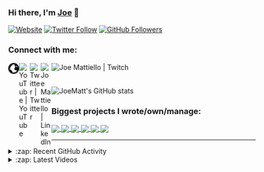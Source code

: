 <!-- 
Docs
https://github.com/anuraghazra/github-readme-stats
https://www.youtube.com/watch?v=n6d4KHSKqGk
https://github.com/rahuldkjain/github-profile-readme-generator

 -->

### Hi there, I'm [Joe][website] 👋

[![Website](https://img.shields.io/website?label=joemattiello.dev&style=for-the-badge&url=https://joemattiello.dev)](https://joemattiello.dev)
[![Twitter Follow](https://img.shields.io/twitter/follow/joemattiello?color=1DA1F2&logo=twitter&style=for-the-badge)](https://twitter.com/intent/follow?original_referer=https%3A%2F%2Fgithub.com%2Fjoemattiello&screen_name=joemattiello)
[![GitHub Followers](https://img.shields.io/github/followers/joematt?style=for-the-badge)]()
<!-- [![GitHub Sponsors](https://img.shields.io/github/sponsors/joematt?style=for-the-badge
)]() -->

### Connect with me:

[<img align="left" alt="joemattiello.dev" width="22px" src="https://raw.githubusercontent.com/iconic/open-iconic/master/svg/globe.svg" />][website]
[<img align="left" alt="YouTube | YouTube" width="22px" src="https://cdn.jsdelivr.net/npm/simple-icons@v3/icons/youtube.svg" />][youtube-prov]
[<img align="left" alt="Twitter | Twitter" width="22px" src="https://cdn.jsdelivr.net/npm/simple-icons@v3/icons/twitter.svg" />][twitter-prov]
[<img align="left" alt="Joe Mattiello | LinkedIn" width="22px" src="https://cdn.jsdelivr.net/npm/simple-icons@v3/icons/linkedin.svg" />][linkedin]
[<img align="left" alt="Joe Mattiello | Twitch" src="https://img.shields.io/badge/Twitch-9146FF?style=for-the-badge&logo=twitch&logoColor=white" />][twitch]

<br />
<br />

![JoeMatt's GitHub stats](https://github-readme-stats.vercel.app/api?username=joematt&show_icons=true&theme=radical&count_private=true)

### Biggest projects I wrote/own/manage:

<a href="https://github.com/Provenance-EMU/Provenance">
  <img align="center" src="https://github-readme-stats.vercel.app/api/pin/?username=provenance-emu&repo=provenance" />
</a>
<a href="https://github.com/HeroTransitions/Hero">
  <img align="center" src="https://github-readme-stats.vercel.app/api/pin/?username=HeroTransitions&repo=hero" />
</a>
<a href="https://github.com/RxSwiftCommunity/RxRealm">
  <img align="center" src="https://github-readme-stats.vercel.app/api/pin/?username=rxswiftcommunity&repo=rxrealm" />
</a>
<a href="https://github.com/RxSwiftCommunity/RxReachability">
  <img align="center" src="https://github-readme-stats.vercel.app/api/pin/?username=rxswiftcommunity&repo=rxreachability" />
</a>
<a href="https://github.com/JoeMatt/pincache.swift">
  <img align="center" src="https://github-readme-stats.vercel.app/api/pin/?username=joematt&repo=pincache.swift"/>
</a>
<a href="https://github.com/libretro/virtualjaguar">
  <img align="center" src="https://github-readme-stats.vercel.app/api/pin/?username=libretro&repo=virtualjaguar-libretro"/>
</a>


<!--

### Languages and Tools:

[![Top Langs](https://github-readme-stats.vercel.app/api/top-langs/?username=provenance-emu&hide=javascript,max)](https://github.com/provenance-emu/provenance)

[<img align="left" alt="Visual Studio Code" width="26px" src="https://raw.githubusercontent.com/github/explore/80688e429a7d4ef2fca1e82350fe8e3517d3494d/topics/visual-studio-code/visual-studio-code.png" />][webdevplaylist]
[<img align="left" alt="HTML5" width="26px" src="https://raw.githubusercontent.com/github/explore/80688e429a7d4ef2fca1e82350fe8e3517d3494d/topics/html/html.png" />][webdevplaylist]
[<img align="left" alt="CSS3" width="26px" src="https://raw.githubusercontent.com/github/explore/80688e429a7d4ef2fca1e82350fe8e3517d3494d/topics/css/css.png" />][cssplaylist]
[<img align="left" alt="Sass" width="26px" src="https://raw.githubusercontent.com/github/explore/80688e429a7d4ef2fca1e82350fe8e3517d3494d/topics/sass/sass.png" />][cssplaylist]
[<img align="left" alt="JavaScript" width="26px" src="https://raw.githubusercontent.com/github/explore/80688e429a7d4ef2fca1e82350fe8e3517d3494d/topics/javascript/javascript.png" />][jsplaylist]
[<img align="left" alt="React" width="26px" src="https://raw.githubusercontent.com/github/explore/80688e429a7d4ef2fca1e82350fe8e3517d3494d/topics/react/react.png" />][reactplaylist]
[<img align="left" alt="Git" width="26px" src="https://raw.githubusercontent.com/github/explore/80688e429a7d4ef2fca1e82350fe8e3517d3494d/topics/git/git.png" />][webdevplaylist]
[<img align="left" alt="GitHub" width="26px" src="https://raw.githubusercontent.com/github/explore/78df643247d429f6cc873026c0622819ad797942/topics/github/github.png" />][webdevplaylist]
[<img align="left" alt="Terminal" width="26px" src="https://raw.githubusercontent.com/github/explore/80688e429a7d4ef2fca1e82350fe8e3517d3494d/topics/terminal/terminal.png" />][webdevplaylist]

<br />
<br /> -->

---

<details>
  <summary>:zap: Recent GitHub Activity</summary>

<!--START_SECTION:activity-->
1. 💪 Opened PR [#2366](https://github.com/Provenance-Emu/Provenance/pull/2366) in [Provenance-Emu/Provenance](https://github.com/Provenance-Emu/Provenance)
2. 🗣 Commented on [#2365](https://github.com/Provenance-Emu/Provenance/pull/2365#issuecomment-2562129249) in [Provenance-Emu/Provenance](https://github.com/Provenance-Emu/Provenance)
3. ❌ Closed PR [#2365](https://github.com/Provenance-Emu/Provenance/pull/2365) in [Provenance-Emu/Provenance](https://github.com/Provenance-Emu/Provenance)
4. ❌ Closed PR [#2335](https://github.com/Provenance-Emu/Provenance/pull/2335) in [Provenance-Emu/Provenance](https://github.com/Provenance-Emu/Provenance)
5. ❌ Closed PR [#2023](https://github.com/Provenance-Emu/Provenance/pull/2023) in [Provenance-Emu/Provenance](https://github.com/Provenance-Emu/Provenance)
<!--END_SECTION:activity-->

</details>

<details>
  <summary>:zap: Latest Videos</summary>

<!-- YOUTUBE:START -->
- [Provenance Quick Tutorial](https://www.youtube.com/watch?v=NBdV2E-dUhA)
- [Provenance Emulator for iOS/tvOS Development and Testing](https://www.youtube.com/watch?v=piBAOVGCLwc)
- [Provenance Emulator for iOS &amp; tvOS Live Stream](https://www.youtube.com/watch?v=MUU5YHM3jd8)
- [Provenance PSP &lpar;PPSSPP&rpar; on #iOS preview](https://www.youtube.com/watch?v=672u2f9hi94)
- [Provenance iOS emulator running on MacOS Catalyst](https://www.youtube.com/watch?v=AFE288PM6Ok)
<!-- YOUTUBE:END -->
 
</details>

[website]: https://joemattiello.dev
[twitter]: https://twitter.com/joemattiello
[twitter-prov]: https://twitter.com/provenanceapp
[youtube]: https://youtube.com/joemattiello
[youtube-prov]: https://www.youtube.com/channel/UCKeN6unYKdayfgLWulXgB1w
[instagram]: https://instagram.com/joemattiello
[linkedin]: https://linkedin.com/in/joemattiello
[twitch]: https://twitch.tv/joe__codes
[provenancegithub]: https://github.com/Provenance-Emu/Provenance
[herogithub]: https://github.com/HeroTransitions/Hero
[rxreachabilitygithub]: https://github.com/RxSwiftCommunity/RxReachability
[provenancedevplaylist]: https://www.youtube.com/playlist?list=PLkwxH9e_vrAJ0WbEsFA9W3I1W-g_BTsbt

